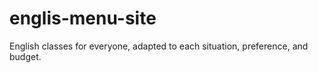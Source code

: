 # englis-menu-site
English classes for everyone, adapted to each situation, preference, and budget.

